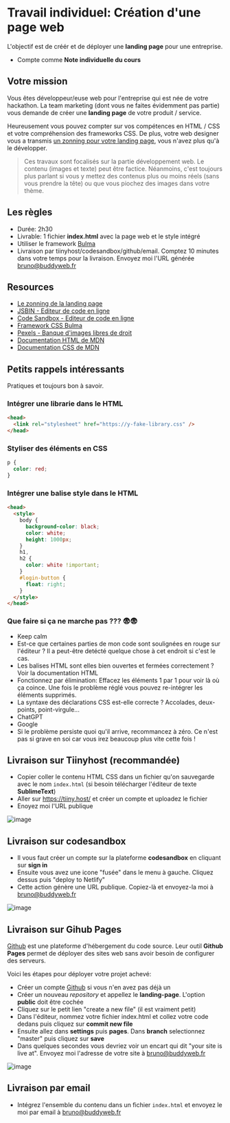 # Travail individuel: Création d'une page web

L'objectif est de créér et de déployer une **landing page** pour une entreprise.

- Compte comme **Note individuelle du cours**

## Votre mission

Vous êtes développeur/euse web pour l'entreprise qui est née de votre hackathon. La team marketing (dont vous ne faites évidemment pas partie) vous demande de créer une **landing page** de votre produit / service.

Heureusement vous pouvez compter sur vos compétences en HTML / CSS et votre compréhension des frameworks CSS. De plus, votre web designer vous a transmis [un zonning pour votre landing page]([https://github.com/brunobuddy/iae-landing/blob/master/landing.pdf](https://github.com/brunobuddy/iae-landing-2024/blob/master/landing.webp)), vous n'avez plus qu'à le développer.

> Ces travaux sont focalisés sur la partie développement web. Le contenu (images et texte) peut être factice. Néanmoins, c'est toujours plus parlant si vous y mettez des contenus plus ou moins réels (sans vous prendre la tête) ou que vous piochez des images dans votre thème.

## Les règles

- Durée: 2h30
- Livrable: 1 fichier **index.html** avec la page web et le style intégré
- Utiliser le framework [Bulma](https://bulma.io/)
- Livraison par tiinyhost/codesandbox/github/email. Comptez 10 minutes dans votre temps pour la livraison. Envoyez moi l'URL générée bruno@buddyweb.fr

## Resources

- [Le zonning de la landing page]([https://github.com/brunobuddy/iae-landing/blob/master/landing.pdf](https://github.com/brunobuddy/iae-landing-2024/blob/master/landing.webp))
- [JSBIN - Editeur de code en ligne](https://jsbin.com/?html,output)
- [Code Sandbox - Editeur de code en ligne](https://codesandbox.io/)
- [Framework CSS Bulma](https://bulma.io/documentation/overview/start/)
- [Pexels - Banque d'images libres de droit](https://www.pexels.com/)
- [Documentation HTML de MDN](https://developer.mozilla.org/en-US/docs/Web/HTML/Element)
- [Documentation CSS de MDN](https://developer.mozilla.org/en-US/docs/Learn/Getting_started_with_the_web/CSS_basics)

## Petits rappels intéressants

Pratiques et toujours bon à savoir.

### Intégrer une librarie dans le HTML

```html
<head>
  <link rel="stylesheet" href="https://y-fake-library.css" />
</head>
```

### Styliser des éléments en CSS

```css
p {
  color: red;
}
```

### Intégrer une balise style dans le HTML

```html
<head>
  <style>
    body {
      background-color: black;
      color: white;
      height: 1000px;
    }
    h1,
    h2 {
      color: white !important;
    }
    #login-button {
      float: right;
    }
  </style>
</head>
```

### Que faire si ça ne marche pas ??? :fearful::fearful:

- Keep calm
- Est-ce que certaines parties de mon code sont soulignées en rouge sur l'éditeur ? Il a peut-être detécté quelque chose à cet endroit si c'est le cas.
- Les balises HTML sont elles bien ouvertes et fermées correctement ? Voir la documentation HTML
- Fonctionnez par élimination: Effacez les éléments 1 par 1 pour voir là où ça coince. Une fois le problème réglé vous pouvez re-intégrer les éléments supprimés.
- La syntaxe des déclarations CSS est-elle correcte ? Accolades, deux-points, point-virgule...
- ChatGPT
- Google
- Si le problème persiste quoi qu'il arrive, recommancez à zéro. Ce n'est pas si grave en soi car vous irez beaucoup plus vite cette fois !


## Livraison sur Tiinyhost (recommandée)
- Copier coller le contenu HTML CSS dans un fichier qu'on sauvegarde avec le nom `index.html` (si besoin télécharger l'éditeur de texte **SublimeText**)
- Aller sur https://tiiny.host/ et créer un compte et uploadez le fichier
- Enoyez moi l'URL publique

![image](https://github.com/user-attachments/assets/5bde381f-e45b-4bb7-9fb9-5b5b955d61fb)


## Livraison sur codesandbox

- Il vous faut créer un compte sur la plateforme **codesandbox** en cliquant sur **sign in**
- Ensuite vous avez une icone "fusée" dans le menu à gauche. Cliquez dessus puis "deploy to Netlify"
- Cette action génère une URL publique. Copiez-là et envoyez-la moi à bruno@buddyweb.fr

![image](https://github.com/brunobuddy/iae-landing/assets/6626184/bc65b018-7ce9-4ece-93b1-544d7affd7ef)

  
## Livraison sur Gihub Pages

[Github](https://github.com/) est une plateforme d'hébergement du code source. Leur outil **Github Pages** permet de déployer des sites web sans avoir besoin de configurer des serveurs.

Voici les étapes pour déployer votre projet achevé:

- Créer un compte [Github](https://github.com/) si vous n'en avez pas déjà un
- Créer un nouveau _repository_ et appellez le **landing-page**. L'option **public** doit être cochée
- Cliquez sur le petit lien "create a new file" (il est vraiment petit)
- Dans l'éditeur, nommez votre fichier index.html et collez votre code dedans puis cliquez sur **commit new file**
- Ensuite allez dans **settings** puis **pages**. Dans **branch** selectionnez "master" puis cliquez sur **save**
- Dans quelques secondes vous devriez voir un encart qui dit "your site is live at". Envoyez moi l'adresse de votre site à bruno@buddyweb.fr

![image](https://user-images.githubusercontent.com/6626184/194229789-a98577cd-549b-41b2-bd9b-f4e0043d24f5.png)

## Livraison par email

- Intégrez l'ensemble du contenu dans un fichier `index.html` et envoyez le moi par email à bruno@buddyweb.fr
